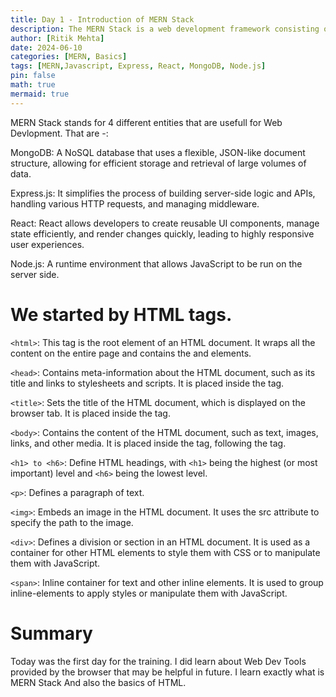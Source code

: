 ```yaml
---
title: Day 1 - Introduction of MERN Stack
description: The MERN Stack is a web development framework consisting of MongoDB, Express.js, React, and Node.js, used for building dynamic and robust web applications.
author: [Ritik Mehta]
date: 2024-06-10
categories: [MERN, Basics]
tags: [MERN,Javascript, Express, React, MongoDB, Node.js]
pin: false
math: true
mermaid: true
---
```


MERN Stack stands for 4 different entities that are usefull for Web Devlopment. That are -:

MongoDB: A NoSQL database that uses a flexible, JSON-like document structure, allowing for efficient storage and retrieval of large volumes of data. 

Express.js: It simplifies the process of building server-side logic and APIs, handling various HTTP requests, and managing middleware.


React: React allows developers to create reusable UI components, manage state efficiently, and render changes quickly, leading to highly responsive user experiences.

Node.js: A runtime environment that allows JavaScript to be run on the server side. 

# We started by HTML tags. 

  `<html>`: This tag is the root element of an HTML document. It wraps all the content on the entire page and contains the <head> and <body> elements.

 `<head>`: Contains meta-information about the HTML document, such as its title and links to stylesheets and scripts. It is placed inside the <html> tag.

`<title>`: Sets the title of the HTML document, which is displayed on the browser tab. It is placed inside the <head> tag.

 `<body>`: Contains the content of the HTML document, such as text, images, links, and other media. It is placed inside the <html> tag, following the <head> tag.

 `<h1> to <h6>`: Define HTML headings, with `<h1>` being the highest (or most important) level and `<h6>` being the lowest level.

`<p>`: Defines a paragraph of text.

`<img>`: Embeds an image in the HTML document. It uses the src attribute to specify the path to the image.

`<div>`: Defines a division or section in an HTML document. It is used as a container for other HTML elements to style them with CSS or to manipulate them with JavaScript.

`<span>`: Inline container for text and other inline elements. It is used to group inline-elements to apply styles or manipulate them with JavaScript.

# Summary
Today was the first day for the training. I did learn about Web Dev Tools provided by the browser that may be helpful in future. I learn exactly what is MERN Stack
And also the basics of HTML.

